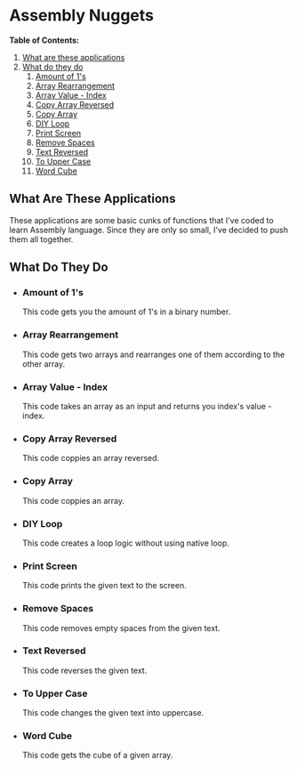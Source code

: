 # Assembly Nuggets

**Table of Contents:**

1.  [What are these applications](#what-are-these-applications)
1.  [What do they do](#what-do-they-do)
    1.  [Amount of 1's](#amount-of-1s)
    1.  [Array Rearrangement](#array-rearrangement)
    1.  [Array Value - Index](#array-value---index)
    1.  [Copy Array Reversed](#copy-array-reversed)
    1.  [Copy Array](#copy-array)
    1.  [DIY Loop](#diy-loop)
    1.  [Print Screen](#print-screen)
    1.  [Remove Spaces](#remove-spaces)
    1.  [Text Reversed](#text-reversed)
    1.  [To Upper Case](#to-upper-case)
    1.  [Word Cube](#word-cube)

## What Are These Applications

These applications are some basic cunks of functions that I've coded to learn Assembly language. Since they are only so small, I've decided to push them all together.

## What Do They Do

- ### Amount of 1's

  This code gets you the amount of 1's in a binary number.

- ### Array Rearrangement

  This code gets two arrays and rearranges one of them according to the other array.

- ### Array Value - Index

  This code takes an array as an input and returns you index's value - index.

- ### Copy Array Reversed

  This code coppies an array reversed.

- ### Copy Array

  This code coppies an array.

- ### DIY Loop

  This code creates a loop logic without using native loop.

- ### Print Screen

  This code prints the given text to the screen.

- ### Remove Spaces

  This code removes empty spaces from the given text.

- ### Text Reversed

  This code reverses the given text.

- ### To Upper Case

  This code changes the given text into uppercase.

- ### Word Cube
  This code gets the cube of a given array.
